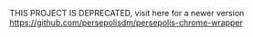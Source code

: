 THIS PROJECT IS DEPRECATED, visit here for a newer version
https://github.com/persepolisdm/persepolis-chrome-wrapper
